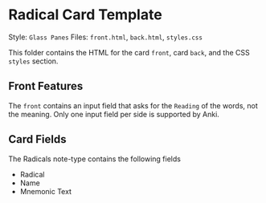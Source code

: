 # Radical Card Template
Style: `Glass Panes`
Files: `front.html`, `back.html`, `styles.css`

This folder contains the HTML for the card `front`, card `back`, and the CSS `styles` section. 

## Front Features
The `front` contains an input field that asks for the `Reading` of the words, not the meaning. Only one input field per side is supported by Anki. 

## Card Fields
The Radicals note-type contains the following fields
- Radical
- Name
- Mnemonic Text